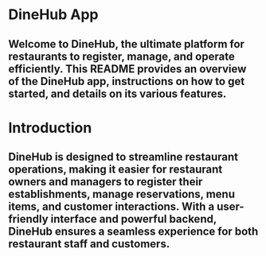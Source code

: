 # DineHub App

## Welcome to DineHub, the ultimate platform for restaurants to register, manage, and operate efficiently. This README provides an overview of the DineHub app, instructions on how to get started, and details on its various features.

# Introduction

## DineHub is designed to streamline restaurant operations, making it easier for restaurant owners and managers to register their establishments, manage reservations, menu items, and customer interactions. With a user-friendly interface and powerful backend, DineHub ensures a seamless experience for both restaurant staff and customers.
